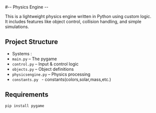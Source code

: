 #-- Physics Engine -- 

This is a lightweight physics engine written in Python using custom logic.  
It includes features like object control, collision handling, and simple simulations.

## Project Structure
- Systems :
- `main.py` – The pygame
- `control.py` – Input & control logic
- `objects.py` – Object definitions
- `physicsengine.py` – Physics processing
- `constants.py ` - constants(colors,solar,mass,etc.)

##  Requirements

```bash
pip install pygame
